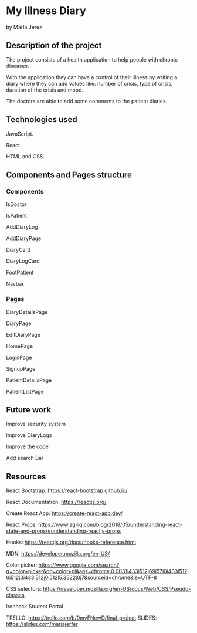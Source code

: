 # My Illness Diary
by María Jerez

## Description of the project

The project consists of a health application to help people with chronic diseases. 

With the application they can have a control of their illness by writing a diary where they can add values like: number of crisis, type of crisis, duration of the crisis and mood. 

The doctors are able to add some comments to the patient diaries. 
 

## Technologies used

JavaScript. 

React. 

HTML and CSS. 

## Components and Pages structure

### Components

IsDoctor 

IsPatient 

AddDiaryLog 

AddDiaryPage 

DiaryCard 

DiaryLogCard 

FootPatient 

Navbar 

### Pages

DiaryDetailsPage 

DiaryPage 

EditDiaryPage 

HomePage 

LoginPage 

SignupPage 

PatientDetailsPage 

PatientListPage 

## Future work

Improve security system 

Improve DiaryLogs 

Improve the code

Add search Bar 

## Resources

React Bootstrap: https://react-bootstrap.github.io/ 

React Documentation: https://reactjs.org/ 

Create React App: https://create-react-app.dev/ 

React Props: https://www.agiliq.com/blog/2018/05/understanding-react-state-and-props/#understanding-reactjs-props 

Hooks: https://reactjs.org/docs/hooks-reference.html 

MDN: https://developer.mozilla.org/en-US/ 

Color picker: https://www.google.com/search?q=color+picker&oq=color+pi&aqs=chrome.0.0i131i433i512j69i57j0i433i512j0i512j0i433i512j0i512l5.3522j0j7&sourceid=chrome&ie=UTF-8 

CSS selectors: https://developer.mozilla.org/en-US/docs/Web/CSS/Pseudo-classes 

Ironhack Student Portal 

 

TRELLO: https://trello.com/b/0mvFNewD/final-project 
SLIDES: https://slides.com/mariajerfer




